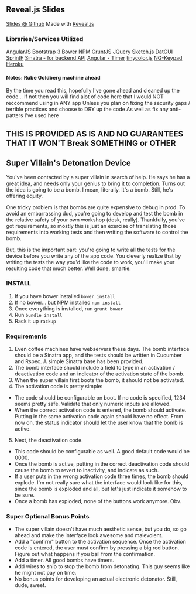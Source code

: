 ## Reveal.js Slides
[Slides @ Github](https://github.com/enovajuan/reveal.js/tree/meetup_js_10_28_2014)
Made with [Reveal.js](https://github.com/hakimel/reveal.js)

### Libraries/Services Utilized
[AngularJS](https://angularjs.org/)
[Bootstrap 3](http://getbootstrap.com/)
[Bower](http://bower.io/)
[NPM](https://www.npmjs.org/)
[GruntJS](http://gruntjs.com/)
[JQuery](http://jquery.com/)
[Sketch.js](http://intridea.github.io/sketch.js/)
[DatGUI](https://code.google.com/p/dat-gui/)
[SprintF](https://github.com/alexei/sprintf.js)
[Sinatra - for backend API](http://www.sinatrarb.com/)
[Angular - Timer](https://github.com/enovajuan/angular-timer.git#master)
[tinycolor.js](https://raw.githubusercontent.com/bgrins/TinyColor/master/tinycolor.js) 
[NG-Keypad](http://dev.tommyrochette.com/ng-keypad/demo/)
[Heroku](https://www.heroku.com/)

#### Notes: Rube Goldberg machine ahead
By the time you read this, hopefully I've gone ahead and cleaned up the code...
If not then you will find alot of code here that I would NOT reccommend using in ANY app
Unless you plan on fixing the security gaps / terrible practices and choose to DRY up the code
As well as fix any anti-patters I've used here

## THIS IS PROVIDED AS IS AND NO GUARANTEES THAT IT WON'T Break SOMETHING or OTHER



## Super Villain's Detonation Device

You've been contacted by a super villain in search of help. He says he has a great idea, and needs only your genius to bring it to completion. Turns out the idea is going to be a bomb. I mean, literally. It's a bomb. Still, he's offering equity.

One tricky problem is that bombs are quite expensive to debug in prod. To avoid an embarrassing dud, you're going to develop and test the bomb in the relative safety of your own workshop (desk, really). Thankfully, you've got requirements, so mostly this is just an exercise of translating those requirements into working tests and then writing the software to control the bomb. 

But, this is the important part: you're going to write all the tests for the device before you write any of the app code. You cleverly realize that by writing the tests the way you'd like the code to work, you'll make your resulting code that much better. Well done, smartie.

### INSTALL
1. If you have bower installed `bower install`
2. If no bower... but NPM installed `npm install`
3. Once everything is installed, run `grunt bower`
4. Run `bundle install`
5. Rack it up `rackup`

### Requirements

1. Even coffee machines have webservers these days. The bomb interface should be a Sinatra app, and the tests should be written in Cucumber and Rspec. A simple Sinatra base has been provided.
2. The bomb interface should include a field to type in an activation / deactivation code and an indicator of the activation state of the bomb.
3. When the super villain first boots the bomb, it should not be activated.
4. The activation code is pretty simple:
  * The code should be configurable on boot. If no code is specified, 1234 seems pretty safe. Validate that only numeric inputs are allowed.
  * When the correct activation code is entered, the bomb should activate. Putting in the same activation code again should have no effect. From now on, the status indicator should let the user know that the bomb is active.
5. Next, the deactivation code.
  * This code should be configurable as well. A good default code would be 0000.
  * Once the bomb is active, putting in the correct deactivation code should cause the bomb to revert to inactivity, and indicate as such.
  * If a user puts in the wrong activation code three times, the bomb should explode. I'm not really sure what the interface would look like for this, since the bomb is exploded and all, but let's just indicate it somehow to be sure.
  * Once a bomb has exploded, none of the buttons work anymore. Obv.


### Super Optional Bonus Points
* The super villain doesn't have much aesthetic sense, but you do, so go ahead and make the interface look awesome and malevolent.
* Add a "confirm" button to the activation sequence. Once the activation code is entered, the user must confirm by pressing a big red button. Figure out what happens if you bail from the confirmation.
* Add a timer. All good bombs have timers.
* Add wires to snip to stop the bomb from detonating. This guy seems like he might not pay on time.
* No bonus points for developing an actual electronic detonator. Still, dude, sweet.
